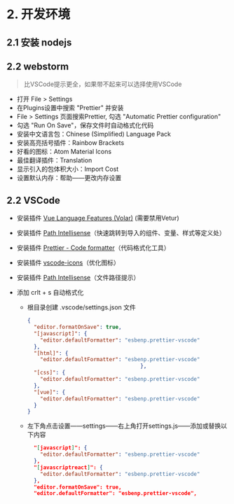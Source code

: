 # 2. 开发环境

## 2.1 安装 nodejs

## 2.2 webstorm

> 比VSCode提示更全，如果带不起来可以选择使用VSCode

- 打开 File > Settings
- 在Plugins设置中搜索 "Prettier" 并安装
- File > Settings 页面搜索Prettier, 勾选 "Automatic Prettier configuration"
- 勾选 "Run On Save"，保存文件时自动格式化代码
- 安装中文语言包：Chinese (Simplified) Language Pack
- 安装高亮括号插件：Rainbow Brackets
- 好看的图标：Atom Material Icons
- 最佳翻译插件：Translation
- 显示引入的包体积大小：Import Cost
- 设置默认内存：帮助——更改内存设置


## 2.2 VSCode

- 安装插件 [Vue Language Features (Volar)](https://marketplace.visualstudio.com/items?itemName=Vue.volar) (需要禁用Vetur)

- 安装插件 [Path Intellisense](https://marketplace.visualstudio.com/items?itemName=christian-kohler.path-intellisense)（快速跳转到导入的组件、变量、样式等定义处）

- 安装插件 [Prettier - Code formatter](https://marketplace.visualstudio.com/items?itemName=esbenp.prettier-vscode)（代码格式化工具）

- 安装插件 [vscode-icons](https://marketplace.visualstudio.com/items?itemName=vscode-icons-team.vscode-icons)（优化图标）

- 安装插件 [Path Intellisense](https://marketplace.visualstudio.com/items?itemName=christian-kohler.path-intellisense)（文件路径提示）

- 添加 crlt + s  自动格式化


    - 根目录创建 .vscode/settings.json 文件
    
      ```json
      {
        "editor.formatOnSave": true,
        "[javascript]": {
          "editor.defaultFormatter": "esbenp.prettier-vscode"
        },
        "[html]": {
          "editor.defaultFormatter": "esbenp.prettier-vscode"
      									  },
        "[css]": {
          "editor.defaultFormatter": "esbenp.prettier-vscode"
        },
        "[vue]": {
          "editor.defaultFormatter": "esbenp.prettier-vscode"
        }
      }
      ```


    - 左下角点击设置——settings——右上角打开settings.js——添加或替换以下内容
    
      ```json
        "[javascript]": {
          "editor.defaultFormatter": "esbenp.prettier-vscode"
        },
        "[javascriptreact]": {
          "editor.defaultFormatter": "esbenp.prettier-vscode"
        },
        "editor.formatOnSave": true,
        "editor.defaultFormatter": "esbenp.prettier-vscode",
      ```


​						
